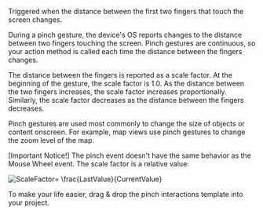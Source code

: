 Triggered when the distance between the first two fingers that touch the screen changes.

During a pinch gesture, the device's OS reports changes to the distance between two fingers touching the screen. Pinch gestures are continuous, so your action method is called each time the distance between the fingers changes.

The distance between the fingers is reported as a scale factor.
At the beginning of the gesture, the scale factor is 1.0. As the distance between the two fingers increases, the scale factor increases proportionally. Similarly, the scale factor decreases as the distance between the fingers decreases.

Pinch gestures are used most commonly to change the size of objects or content onscreen. For example, map views use pinch gestures to change the zoom level of the map.

[Important Notice!]
The pinch event doesn't have the same behavior as the Mouse Wheel event.
The scale factor is a relative value:

<img src="https://latex.codecogs.com/svg.image?ScaleFactor=&space;\frac{LastValue}{CurrentValue}" title="ScaleFactor= \frac{LastValue}{CurrentValue}" />

To make your life easier, drag & drop the pinch interactions template into your project.